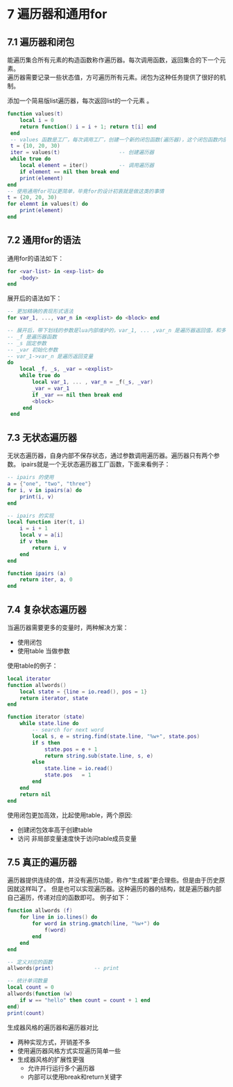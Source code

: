 # 7 遍历器和通用for
## 7.1  遍历器和闭包
能遍历集合所有元素的构造函数称作遍历器。每次调用函数，返回集合的下一个元素。  
遍历器需要记录一些状态值，方可遍历所有元素。闭包为这种任务提供了很好的机制。 

添加一个简易版list遍历器，每次返回list的一个元素 。
```lua
function values(t)
    local i = 0
    return function() i = i + 1; return t[i] end
 end
 -- values 函数是工厂，每次调用工厂，创建一个新的闭包函数(遍历器)，这个闭包函数内部记录了t和i的值。每次调用遍历器，返回list下一个值，当最后返回nil时，遍历结束。
 t = {10, 20, 30)
 iter = values(t)                   -- 创建遍历器
 while true do
    local element = iter()          -- 调用遍历器
    if element == nil then break end
    print(element)
end
-- 使用通用for可以更简单，毕竟for的设计初衷就是做这类的事情
t = {20, 20, 30)
for elemnt in values(t) do
    print(element)
end
```

## 7.2 通用for的语法
通用for的语法如下：
```lua
for <var-list> in <exp-list> do
    <body>
end
```
展开后的语法如下：
```lua
-- 更加精确的表现形式语法
for var_1, ..., var_n in <explist> do <block> end

-- 展开后，带下划线的参数是lua内部维护的，var_1, ... ,var_n 是遍历器返回值，和多重赋值一样，多退少补
-- _f 是遍历器函数
-- _s 固定参数
-- _var 初始化参数
-- var_1->var_n 是遍历返回变量
do
    local _f, _s, _var = <explist>
    while true do
        local var_1, ... , var_n = _f(_s, _var)
        _var = var_1
        if _var == nil then break end
        <block>
     end
 end
```
## 7.3 无状态遍历器
无状态遍历器，自身内部不保存状态，通过参数调用遍历器。遍历器只有两个参数。 
ipairs就是一个无状态遍历器工厂函数，下面来看例子：
```lua
-- ipairs 的使用
a = {"one", "two", "three"}
for i, v in ipairs(a) do
    print(i, v)
end

-- ipairs 的实现
local function iter(t, i)
    i = i + 1
    local v = a[i]
    if v then
        return i, v
    end
end

function ipairs (a)
    return iter, a, 0
end
```

## 7.4  复杂状态遍历器
当遍历器需要更多的变量时，两种解决方案：

* 使用闭包
* 使用table 当做参数

使用table的例子：
```lua
local iterator
function allwords()
    local state = {line = io.read(), pos = 1}
    return iterator, state
end

function iterator (state)
    while state.line do
        -- search for next word
        local s, e = string.find(state.line, "%w+", state.pos)
        if s then
            state.pos = e + 1
            return string.sub(state.line, s, e)
        else
            state.line = io.read()
            state.pos   = 1
        end
    end
    return nil
end
```

使用闭包更加高效，比起使用table，两个原因:

* 创建闭包效率高于创建table
* 访问 非局部变量速度快于访问table成员变量

## 7.5 真正的遍历器
遍历器提供连续的值，并没有遍历功能，称作“生成器”更合理些。但是由于历史原因就这样叫了。 
但是也可以实现遍历器。这种遍历的器的结构，就是遍历器内部自己遍历，传递对应的函数即可。
例子如下：
```lua
function allwords (f)
    for line in io.lines() do
        for word in string.gmatch(line, "%w+") do
            f(word)
        end
    end
end

-- 定义对应的函数
allwords(print)             -- print 

-- 统计单词数量
local count = 0
allwords(function (w)
    if w == "hello" then count = count + 1 end
end)
print(count)
```
生成器风格的遍历器和遍历器对比

* 两种实现方式，开销差不多
* 使用遍历器风格方式实现遍历简单一些
* 生成器风格的扩展性更强
    * 允许并行运行多个遍历器
    * 内部可以使用break和return关键字

